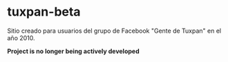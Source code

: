 # tuxpan-beta

Sitio creado para usuarios del grupo de Facebook "Gente de Tuxpan" en el año 2010.

**Project is no longer being actively developed**

